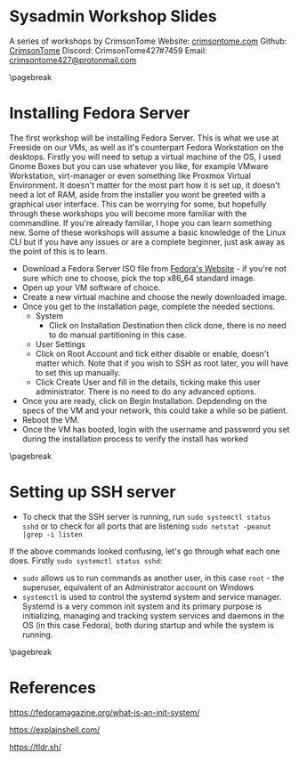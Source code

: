 # Sysadmin Workshop Slides

A series of workshops by CrimsonTome
Website: [crimsontome.com](https://crimsontome.com)
Github: [CrimsonTome](https://github.com/crimsontome)
Discord: CrimsonTome427#7459
Email: <crimsontome427@protonmail.com>

\pagebreak

# Installing Fedora Server

The first workshop will be installing Fedora Server. This is what we use at Freeside on our VMs, as well as it's counterpart Fedora Workstation on the desktops.
Firstly you will need to setup a virtual machine of the OS, I used Gnome Boxes but you can use whatever you like, for example VMware Workstation, virt-manager or even something like Proxmox Virtual Environment. It doesn't matter for the most part how it is set up, it doesn't need a lot of RAM, aside from the installer you wont be greeted with a graphical user interface.
This can be worrying for some, but hopefully through these workshops you will become more familiar with the commandline. If you're already familiar, I hope you can learn something new. Some of these workshops will assume a basic knowledge of the Linux CLI but if you have any issues or are a complete beginner, just ask away as the point of this is to learn.

- Download a Fedora Server ISO file from [Fedora's Website](https://getfedora.org/en/server/download/) - if you're not sure which one to choose, pick the top x86_64 standard image.
- Open up your VM software of choice.
- Create a new virtual machine and choose the newly downloaded image.
- Once you get to the installation page, complete the needed sections.
  - System
    - Click on Installation Destination then click done, there is no need to do manual partitioning in this case.
  -  User Settings
    - Click on Root Account and tick either disable or enable, doesn't matter which. Note that if you wish to SSH as root later, you will have to set this up manually.
    - Click Create User and fill in the details, ticking make this user administrator. There is no need to do any advanced options.
- Once you are ready, click on Begin Installation. Depdending on the specs of the VM and your network, this could take a while so be patient.
- Reboot the VM.
- Once the VM has booted, login with the username and password you set during the installation process to verify the install has worked


\pagebreak

# Setting up SSH server

- To check that the SSH server is running, run `sudo systemctl status sshd` or to check for all ports that are listening `sudo netstat -peanut |grep -i listen`

If the above commands looked confusing, let's go through what each one does. Firstly `sudo systemctl status sshd`:
 - `sudo` allows us to run commands as another user, in this case `root` - the superuser, equivalent of an Administrator account on Windows
 - `systemctl` is used to control the systemd system and service manager. Systemd is a very common init system and its primary purpose is initializing, managing and tracking system services and daemons in the OS (in this case Fedora), both during startup and while the system is running.

 \pagebreak

 # References

<https://fedoramagazine.org/what-is-an-init-system/>

<https://explainshell.com/>

<https://tldr.sh/>
